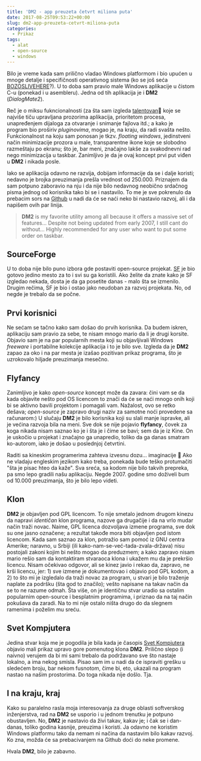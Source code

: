 ```yaml
---
title: 'DM2 - app preuzeta četvrt miliona puta'
date: 2017-08-25T09:53:22+00:00
slug: dm2-app-preuzeta-cetvrt-miliona-puta
categories:
  - Prikaz
tags:
  - alat
  - open-source
  - windows
---
```


Bilo je vreme kada sam prilično vladao Windows platformom i bio upućen u mnoge detalje i specifičnosti operativnog sistema (ko se još seća [BOZOSLIVEHERE](https://blogs.msdn.microsoft.com/oldnewthing/20031015-00/?p=42163)?). U to doba sam pravio male Windows aplikacije u čistom C-u (ponekad i u asembleru). Jedna od tih aplikacija je i **DM2** (_DialogMate2_).

<!--more-->

Reč je o miksu fukncionalnosti (za šta sam izgleda [talentovan](http://jodd.org)🙂 koje se najviše tiču upravljana prozorima aplikacija, prioritetom procesa, unapređenjem dijaloga za otvaranje i snimanje fajlova itd.; a kako je program bio proširiv _pluginovima_, mogao je, na kraju, da radi svašta nešto. Funkcionalnost na koju sam ponosan je tkzv. _floating windows_, jedinstveni način minimizacije prozora u male, transparentne ikone koje se slobodno razmeštaju po ekranu; što je, bar meni, značajno lakše za svakodnevni rad nego minimizacija u taskbar. Zanimljivo je da je ovaj koncept prvi put viđen u **DM2** i nikada posle.

Iako se aplikacija odavno ne razvija, dobijam informacije da se i dalje koristi; nedavno je brojka preuzimanja prešla vrednost od 250.000. Priznajem da sam potpuno zaboravio na nju i da nije bilo nedavnog neobično srdačnog pisma jednog od korisnika tako bi se i nastavilo. To me je sve pokrenulo da prebacim sors na [Github](https://github.com/igr/dm2) u nadi da će se naći neko bi nastavio razvoj, ali i da napišem ovih par linija.

> **DM2** is my favorite utility among all because it offers a massive set of features... Despite not being updated from early 2007, I still cant do without... Highly recommended for any user who want to put some order on taskbar.

## SourceForge

U to doba nije bilo puno izbora gde postaviti open-source projekat. [SF](http://sourceforge.net) je bio gotovo jedino mesto za to i svi su ga koristili. Ako želite da znate kako je SF izgledao nekada, dosta je da ga posetite danas - malo šta se izmenilo. Drugim rečima, SF je bio i ostao jako neudoban za razvoj projekata. No, od negde je trebalo da se počne.

## Prvi korisnici

Ne sećam se tačno kako sam došao do prvih korisnika. Da budem iskren, aplikaciju sam pravio za sebe, te nisam mnogo mario da li je drugi korsite. Objavio sam je na par popularnih mesta koji su objavljivali Windows _freeware_ i portabilne kolekcije aplikacija i to je bilo sve. Izgleda da je **DM2** zapao za oko i na par mesta je izašao pozitivan prikaz programa, što je uzrokovalo hiljade preuzimanja mesečno.

## Flyfancy

Zanimljivo je kako _open-source_ koncept može da zavara: čini vam se da kada objavite nešto pod OS licencom to znači da će se naći mnogo onih koji bi se aktivno bavili projektom i pomagali vam. Nažalost, ovo se retko dešava; _open-source_ je zapravo drugi naziv za samotne noći provedene sa računarom:) U slučaju **DM2** je bilo korisnika koji su slali manje ispravke, ali je većina razvoja bila na meni. Sve dok se nije pojavio **flyfancy**, čovek za koga nikada nisam saznao ko je i šta je i čime se bavi; sem da je iz Kine. On je uskočio u projekat i značajno ga unapredio, toliko da ga danas smatram ko-autorom, iako je došao u poslednjoj četvrtini.

Raditi sa kineskim programerima zahteva izvesnu dozu... imaginacije 🙂 Ako ne vladaju engleskim jezikom kako treba, ponekada bude teško protumačiti "šta je pisac hteo da kaže". Sva sreća, sa kodom nije bilo takvih prepreka, pa smo lepo gradili našu aplikaciju. Negde 2007. godine smo doživeli bum od 10.000 preuzimanja, što je bilo lepo videti.

## Klon

**DM2** je objavljen pod GPL licencom. To nije smetalo jednom drugom kinezu da napravi _identičan_ klon programa, nazove ga drugačije i da na vrlo mudar način traži novac. Naime, GPL licenca dozvoljava izmene programa, sve dok su one jasno označene; a rezultat takođe mora biti objavljen pod istom licencom. Kada sam saznao za klon, potražio sam pomoć iz GNU centra Amerike; naravno, u Srbiji (ili kako-nam-se-već-tada-zvala-država) nisu postojali zakoni kojim bi nešto mogao da preduzmem; a kako zapravo nisam mario rešio sam da kontaktiram stvaraoca klona i ukažem mu da je prekršio licencu. Nisam očekivao odgovor, ali se kinez javio i rekao da, zapravo, ne krši licencu, jer: 1) sve izmene je dokumentovao i objavio pod GPL kodom, a 2) to što mi je izgledalo da traži novac za program, u stvari je bilo traženje naplate za podršku (šta god to značilo); vešto napisane na takav način da se to ne razume odmah. Šta više, on je identičnu stvar uradio sa ostalim popularnim open-source i besplatnim programima, i priznao da na taj način pokušava da zaradi. Na to mi nije ostalo ništa drugo do da slegnem ramenima i poželim mu sreću.

## Svet Kompjutera

Jedina stvar koja me je pogodila je bila kada je časopis [Svet Kompjutera](http://www.sk.rs/) objavio mali prikaz upravo gore pomenutog klona **DM2**. Prilično slepo (i naivno) verujem da bi mi sami trebalo da podržavano sve što nastaje lokalno, a ima nekog smisla. Pisao sam im u nadi da će ispraviti grešku u sledećem broju, bar nekom fusnotom, čime bi, eto, ukazali na program nastao na našim prostorima. Do toga nikada nije došlo. Tja.

## I na kraju, kraj

Kako su paralelno rasla moja interesovanja za druge oblasti softverskog inženjerstva, rad na **DM2** se usporio i u jednom trenutku je potpuno obustavljen. No, **DM2** je nastavio da živi takav, kakav je; i čak se i dan-danas, toliko godina kasnije, preuzima i koristi. Ja odavno ne koristim Windows platformu tako da nemam ni načina da nastavim bilo kakav razvoj. Ko zna, možda će sa prebacivanjem na Github doći do neke promene.

Hvala **DM2**, bilo je zabavno.
